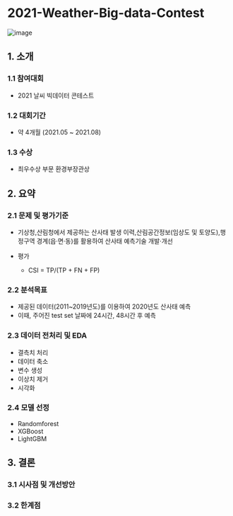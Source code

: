 # 2021-Weather-Big-data-Contest

![image](https://user-images.githubusercontent.com/52397912/131256004-99e09608-7869-4748-8d98-a325ac7b94ca.png)

## 1. 소개

### 1.1 참여대회
+ 2021 날씨 빅데이터 콘테스트

### 1.2 대회기간
+ 약 4개월 (2021.05 ~ 2021.08)

### 1.3 수상
+ 최우수상 부문 환경부장관상

## 2. 요약

### 2.1 문제 및 평가기준 
+ 기상청,산림청에서 제공하는 산사태 발생 이력,산림공간정보(임상도 및 토양도),행정구역 경계(읍·면·동)를 활용하여 산사태 예측기술 개발·개선


+ 평가
  + CSI = TP/(TP + FN + FP) 



### 2.2 분석목표
+ 제공된 데이터(2011~2019년도)를 이용하여 2020년도 산사태 예측
+ 이때, 주어진 test set 날짜에 24시간, 48시간 후 예측

### 2.3 데이터 전처리 및 EDA
+ 결측치 처리
+ 데이터 축소
+ 변수 생성
+ 이상치 제거
+ 시각화 

### 2.4 모델 선정 
+ Randomforest
+ XGBoost
+ LightGBM

## 3. 결론

### 3.1 시사점 및 개선방안

### 3.2 한계점
